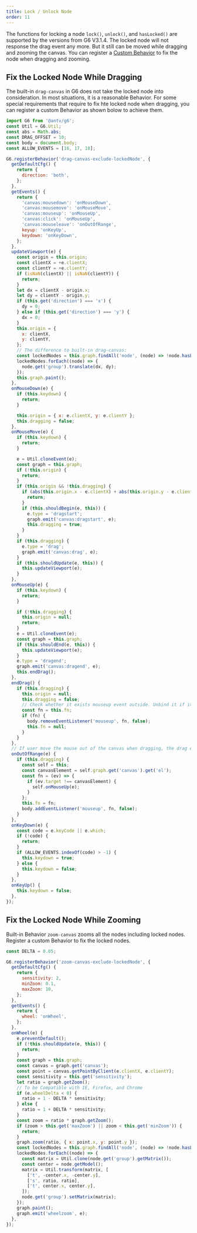 ```yaml
---
title: Lock / Unlock Node
order: 11
---
```


The functions for locking a node `lock()`, `unlock()`, and `hasLocked()` are supported by the versions from G6 V3.1.4. The locked node will not response the drag event any more. But it still can be moved while dragging and zooming the canvas. You can register a [Custom Behavior](/en/docs/manual/middle/states/custom-behavior) to fix the node when dragging and zooming.

## Fix the Locked Node While Dragging

The built-in `drag-canvas` in G6 does not take the locked node into consideration. In most situations, it is a reasonable Behavior. For some special requirements that require to fix hte locked node when dragging, you can register a custom Behavior as shown bolow to achieve them.

```javascript
import G6 from '@antv/g6';
const Util = G6.Util;
const abs = Math.abs;
const DRAG_OFFSET = 10;
const body = document.body;
const ALLOW_EVENTS = [16, 17, 18];

G6.registerBehavior('drag-canvas-exclude-lockedNode', {
  getDefaultCfg() {
    return {
      direction: 'both',
    };
  },
  getEvents() {
    return {
      'canvas:mousedown': 'onMouseDown',
      'canvas:mousemove': 'onMouseMove',
      'canvas:mouseup': 'onMouseUp',
      'canvas:click': 'onMouseUp',
      'canvas:mouseleave': 'onOutOfRange',
      keyup: 'onKeyUp',
      keydown: 'onKeyDown',
    };
  },
  updateViewport(e) {
    const origin = this.origin;
    const clientX = +e.clientX;
    const clientY = +e.clientY;
    if (isNaN(clientX) || isNaN(clientY)) {
      return;
    }
    let dx = clientX - origin.x;
    let dy = clientY - origin.y;
    if (this.get('direction') === 'x') {
      dy = 0;
    } else if (this.get('direction') === 'y') {
      dx = 0;
    }
    this.origin = {
      x: clientX,
      y: clientY,
    };
    // The difference to built-in drag-canvas:
    const lockedNodes = this.graph.findAll('node', (node) => !node.hasLocked());
    lockedNodes.forEach((node) => {
      node.get('group').translate(dx, dy);
    });
    this.graph.paint();
  },
  onMouseDown(e) {
    if (this.keydown) {
      return;
    }

    this.origin = { x: e.clientX, y: e.clientY };
    this.dragging = false;
  },
  onMouseMove(e) {
    if (this.keydown) {
      return;
    }

    e = Util.cloneEvent(e);
    const graph = this.graph;
    if (!this.origin) {
      return;
    }
    if (this.origin && !this.dragging) {
      if (abs(this.origin.x - e.clientX) + abs(this.origin.y - e.clientY) < DRAG_OFFSET) {
        return;
      }
      if (this.shouldBegin(e, this)) {
        e.type = 'dragstart';
        graph.emit('canvas:dragstart', e);
        this.dragging = true;
      }
    }
    if (this.dragging) {
      e.type = 'drag';
      graph.emit('canvas:drag', e);
    }
    if (this.shouldUpdate(e, this)) {
      this.updateViewport(e);
    }
  },
  onMouseUp(e) {
    if (this.keydown) {
      return;
    }

    if (!this.dragging) {
      this.origin = null;
      return;
    }
    e = Util.cloneEvent(e);
    const graph = this.graph;
    if (this.shouldEnd(e, this)) {
      this.updateViewport(e);
    }
    e.type = 'dragend';
    graph.emit('canvas:dragend', e);
    this.endDrag();
  },
  endDrag() {
    if (this.dragging) {
      this.origin = null;
      this.dragging = false;
      // Check whether it exists mouseup event outside. Unbind it if it exists.
      const fn = this.fn;
      if (fn) {
        body.removeEventListener('mouseup', fn, false);
        this.fn = null;
      }
    }
  },
  // If user move the mouse out of the canvas when dragging, the drag event might not be ended by releasing the mouse. Thus, listen to the mouseup event ouside the canvas to end it.
  onOutOfRange(e) {
    if (this.dragging) {
      const self = this;
      const canvasElement = self.graph.get('canvas').get('el');
      const fn = (ev) => {
        if (ev.target !== canvasElement) {
          self.onMouseUp(e);
        }
      };
      this.fn = fn;
      body.addEventListener('mouseup', fn, false);
    }
  },
  onKeyDown(e) {
    const code = e.keyCode || e.which;
    if (!code) {
      return;
    }
    if (ALLOW_EVENTS.indexOf(code) > -1) {
      this.keydown = true;
    } else {
      this.keydown = false;
    }
  },
  onKeyUp() {
    this.keydown = false;
  },
});
```

## Fix the Locked Node While Zooming

Built-in Behavior `zoom-canvas` zooms all the nodes including locked nodes. Register a custom Behavior to fix the locked nodes.

```javascript
const DELTA = 0.05;

G6.registerBehavior('zoom-canvas-exclude-lockedNode', {
  getDefaultCfg() {
    return {
      sensitivity: 2,
      minZoom: 0.1,
      maxZoom: 10,
    };
  },
  getEvents() {
    return {
      wheel: 'onWheel',
    };
  },
  onWheel(e) {
    e.preventDefault();
    if (!this.shouldUpdate(e, this)) {
      return;
    }
    const graph = this.graph;
    const canvas = graph.get('canvas');
    const point = canvas.getPointByClient(e.clientX, e.clientY);
    const sensitivity = this.get('sensitivity');
    let ratio = graph.getZoom();
    // To be Compatible with IE, Firefox, and Chrome
    if (e.wheelDelta < 0) {
      ratio = 1 - DELTA * sensitivity;
    } else {
      ratio = 1 + DELTA * sensitivity;
    }
    const zoom = ratio * graph.getZoom();
    if (zoom > this.get('maxZoom') || zoom < this.get('minZoom')) {
      return;
    }
    graph.zoom(ratio, { x: point.x, y: point.y });
    const lockedNodes = this.graph.findAll('node', (node) => !node.hasLocked());
    lockedNodes.forEach((node) => {
      const matrix = Util.clone(node.get('group').getMatrix());
      const center = node.getModel();
      matrix = Util.transform(matrix, [
        ['t', -center.x, -center.y],
        ['s', ratio, ratio],
        ['t', center.x, center.y],
      ]);
      node.get('group').setMatrix(matrix);
    });
    graph.paint();
    graph.emit('wheelzoom', e);
  },
});
```
